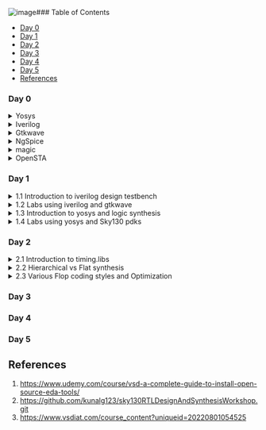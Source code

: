 ![image](https://github.com/Lasya-G/Lasya-iiitb-ASIC/assets/140998582/353d3e56-3c5c-4c43-97e8-8e819e485ac5)### Table of Contents
- [Day 0](#day-0)
- [Day 1](#day-1)
- [Day 2](#day-2)
- [Day 3](#day-3)
- [Day 4](#day-4)
- [Day 5](#day-5)
- [References](#references)

### Day 0
<details>  
<summary>  
Yosys  
    
</summary>  

    
I installed Yosys using following commands:  

```
$ git clone https://github.com/YosysHQ/yosys.git  
$ cd yosys-master   
$ sudo apt install make (If make is not installed please install it)  
$ sudo apt-get install build-essential clang bison flex \  
    libreadline-dev gawk tcl-dev libffi-dev git \  
    graphviz xdot pkg-config python3 libboost-system-dev \  
    libboost-python-dev libboost-filesystem-dev zlib1g-dev  
$ make config-gcc  
$ make   
$ sudo make install
```

Below is the screenshot showing successful installation and launch:  

<img width="550" alt="Screenshot from 2023-07-31 09-49-23" src="https://github.com/Lasya-G/Lasya-iiitb-ASIC/assets/140998582/c6031ebd-ee60-40c7-8327-88f82ef83f41">  

</details>

<details>
<summary>  
Iverilog  
</summary>  

I installed verilog using following command: 
```
sudo apt-get install iverilog  
```
Below is the screenhot showing successful installation and launch:  
<img width="550" alt="Screenshot from 2023-07-31 09-50-00" src="https://github.com/Lasya-G/Lasya-iiitb-ASIC/assets/140998582/ac36da4e-6f33-47f0-8166-68141b26487f)">  

</details> 

<details>
<summary>  
    Gtkwave
</summary>
    
I installed gtkwave using following commands: 
```
sudo apt install gtkwave  
```
Below is the screenshot showing successful installation and launch:  
<img width="550" alt="Screenshot from 2023-07-31 09-51-21" src="https://github.com/Lasya-G/Lasya-iiitb-ASIC/assets/140998582/865eae3a-149a-4fe6-89bf-9069cc70f48b">  


</details>    

<details>
<summary>
        NgSpice        
</summary> 

    
Download the tarball from https://sourceforge.net/projects/ngspice/files/ to a local directory.  
Now, use the following commands to unpack and install it:

```
$ tar -zxvf ngspice-40.tar.gz  
$ cd ngspice-40  
$ mkdir release  
$ cd release  
$ ../configure  --with-x --with-readline=yes --disable-debug  
$ make  
$ sudo make install
```

The screenshot of successful installation is shown below:  

<img width="550" alt="Screenshot from 2023-08-08 17-12-55" src="https://github.com/Lasya-G/Lasya-iiitb-ASIC/assets/140998582/acb2abd2-75ff-4f01-985d-409e5dcc48df">  
    
    
</details>

<details>
<summary>
        magic
</summary>

    
I have used the following commands for the installation of magic:
    
```
sudo apt-get install m4
sudo apt-get install tcsh
sudo apt-get install csh
sudo apt-get install libx11-dev
sudo apt-get install tcl-dev tk-dev
sudo apt-get install libcairo2-dev
sudo apt-get install mesa-common-dev libglu1-mesa-dev
sudo apt-get install libncurses-dev
git clone https://github.com/RTimothyEdwards/magic
cd magic
./configure
make
sudo make install
```
The screenshot of successful installation is attatched below:  

<img width="550" alt="Screenshot from 2023-08-08 15-53-55" src="https://github.com/Lasya-G/Lasya-iiitb-ASIC/assets/140998582/f7ac78ad-b6ca-4351-bf59-c0b64ba0cb9d">  


    
</details>

<details>
<summary>
    OpenSTA
</summary>
I have used following commands to install OpenSTA:   
    
```
git clone https://github.com/The-OpenROAD-Project/OpenSTA.git
cd OpenSTA
mkdir build
cd build
cmake ..
make
sudo make install
```

The screenshot of successful installation is shown below:  

<img width="550" alt="Screenshot from 2023-08-08 17-45-01" src="https://github.com/Lasya-G/Lasya-iiitb-ASIC/assets/140998582/d6732d99-4b05-4f93-9d77-4fdf6cf9a083">  


</details>


### Day 1
<details>
<summary>
1.1 Introduction to iverilog design testbench
</summary>
  
**Simulator:**
It is a tool used for simulating the design. In this course, we will be using **iverilog** simulation tool.  
The simulator always looks for the changes in input signals. Upon change of input signal, the output is evaluated.  
**Design:**
It is the actual verilog code or set of verilog codes which has the intended functionality to meet with the required specifications.  
**Testbench:**
It is the setup to apply stimulus(test_vectors) to the design to check it's functionality.  

<img width="550" alt="Screenshot from 2023-08-08 22-12-13" src="https://github.com/Lasya-G/Lasya-iiitb-ASIC/assets/140998582/5b2ba389-6dbd-4d1b-9ae2-1dfc81deabd3">  

<img width="550" alt="Screenshot from 2023-08-08 22-25-09" src="https://github.com/Lasya-G/Lasya-iiitb-ASIC/assets/140998582/bbf0f254-9f81-41d6-9977-a4063eef6867">


</details>

<details>
<summary>
1.2 Labs using iverilog and gtkwave
</summary>
    
Clone into the github repository https://github.com/kunalg123/sky130RTLDesignAndSynthesisWorkshop.git by using the following command:
    
```
git clone https://github.com/kunalg123/sky130RTLDesignAndSynthesisWorkshop.git
```

This consists of all the necessary files required for the entire lab sessions/workshop.  
Today, we will be executing the 2:1 mux (good_mux.v) by using the iverilog simulator, which creates a vcd file and view the output with the help of gtkwave. Use the following commands to simulate the verilog file and dump the generated vcd file into gtkwave:
```
iverilog good_mux.v tb_good_mux.v
./a.out
gtkwave tb_good_mux.vcd
```
The output generated is as follows:  
<img width="600" alt="Screenshot from 2023-08-08 21-29-10" src="https://github.com/Lasya-G/Lasya-iiitb-ASIC/assets/140998582/7d520c61-869f-4087-944c-1808c7a5ff89">


</details>

<details>
<summary>
1.3 Introduction to yosys and logic synthesis
</summary>
    
**Yosys:**
The synthesizer tool we use in this lab session is **yosys**.  
<img width="550" alt="Screenshot from 2023-08-08 22-47-16" src="https://github.com/Lasya-G/Lasya-iiitb-ASIC/assets/140998582/1b146fd0-a7a3-4fd2-a8e9-590261400b3c)">  
The synthesis output is said to be correct if the output observed during the RTL simulation is same as that of during the simulation of design testbench.  
We can use the same testbench for both the simulations.  

**Logic synthesis:**  
It is process of converting RTL design into gate level. The RTL design is converted into gates and connection is made between gates. The output file generated is called **netlist.**


</details>

<details>
<summary>
1.4 Labs using yosys and Sky130 pdks
</summary>

Invoke yosys and use the following commands to synthesize the design:  
```
yosys> read_liberty -lib ../lib/sky130_fd_sc_hd__tt_025C_1v80.lib
yosys> read_verilog good_mux.v
yosys> synth -top good_mux

```
The synthesizer output is shown below:  
<img width="600" alt="Screenshot from 2023-08-08 21-36-50]" src="https://github.com/Lasya-G/Lasya-iiitb-ASIC/assets/140998582/2c3a3b54-a0ae-47ff-91f5-976a794fe119)">  
 

The commands to creating and viewing the netlist are listed below:  

```
yosys> abc -liberty ../lib/sky130_fd_sc_hd__tt_025C_1v80.lib
yosys> show
yosys> write_verilog good_mux_netlist.v 
yosys> !gvim good_mux_netlist.v
```
The information regarding the number of cells used is here: <img width="500" alt="Screenshot from 2023-08-08 21-36-05" src="https://github.com/Lasya-G/Lasya-iiitb-ASIC/assets/140998582/e4e1c537-025b-4453-9ec8-df287422f73d">  

The netlist files is as shown below:  
<img width="600" alt="Screenshot from 2023-08-08 21-40-27" src="https://github.com/Lasya-G/Lasya-iiitb-ASIC/assets/140998582/77ff5e8e-be1f-4681-8093-46ccad36a6e5)">  


</details>

### Day 2

<details>
<summary>    
2.1 Introduction to timing.libs
</summary>
Use the following commands to open the lib file:  
    
```
$ gvim ../lib/sky130_fd_sc_hd__tt_025C_1v80.lib
```
Below is the screenshot of the library file:  
<img width="550" alt="Screenshot from 2023-08-11 15-34-52" src="https://github.com/Lasya-G/Lasya-iiitb-ASIC/assets/140998582/a4c05c75-fd39-42cf-a870-bdf025f213f6">  
We have 3 important factors which determines the working of a semiconductor. They are: "**P**", "**V**", "**T**" which stands for Power, Voltage and Temperature respectively which forms the pillar for the working of a design.  

- The Process will have many variations due to fabrication of the transistors.
- The change in Voltage will effect the behaviour of the circuit.
- As semiconductors sre sensitive to Temperature, even a minimal temperature change may effect the working parameters of the components.

The libraries are mainly characterized to model these variations.  
.lib file is a bucket of all the standard cells that are available or required for the model.  
A cell consists of the details of the leakage power of all the input conbinations of the cells and the delay, area occupied and some other features like pin details, timing information etc.  

Observe the following image:  
<img width="550" alt="Screenshot from 2023-08-14 14-18-06" src="https://github.com/Lasya-G/Lasya-iiitb-ASIC/assets/140998582/8d5a0273-3d13-460b-9b40-7b50c5fe7aec">  
From the above image, we can depict that the larger means that the cell employs wider transistors which leads to faster performance.

</details>

<details>
<summary>
2.2 Hierarchical vs Flat synthesis  
</summary>  

Open the verilog file using the following command:  
```
$ gvim multiple_modules.v
```
This is the verilog file:<img width="550" alt="Screenshot from 2023-08-14 14-37-03" src="https://github.com/Lasya-G/Lasya-iiitb-ASIC/assets/140998582/7a06bb18-2134-4256-b152-b9546cc96497">  
Now, launch yosys and use following commands:  
```
yosys
yosys> read_liberty -lib ../lib/sky130_fd_sc_hd__tt_025C_1v80.lib
yosys> read_verilog multiple_modules.v
yosys> synth -top multiple_modules
```
The following report will be generated:<img width="600" alt="Screenshot from 2023-08-14 14-47-09" src="https://github.com/Lasya-G/Lasya-iiitb-ASIC/assets/140998582/62ba86c2-101c-48ac-9f5a-c82f84aa73c5">  
Read the design to the library using following command:  
```
yosys> abc -liberty  ../lib/sky130_fd_sc_hd__tt_025C_1v80.lib 
```
Now, when we give the command "**show**", we expect to see the following structure:<img width="550" alt="IMG_0028" src="https://github.com/Lasya-G/Lasya-iiitb-ASIC/assets/140998582/935948d5-c8f5-4f91-bed5-b17cde43a969">  
But the following will be displayed:<img width="550" alt="Screenshot from 2023-08-14 15-13-14" src="https://github.com/Lasya-G/Lasya-iiitb-ASIC/assets/140998582/02edb451-f891-4202-8015-2b4897e264b9">  
Generate netlist using the following commands:  
```
yosys> write_verilog -noattr multiple_modules_hier.v  
yosys> !gvim multiple_modules_hier.v
```
The netlist is as follows:  
<img width="550" alt="Screenshot from 2023-08-14 15-19-31" src="https://github.com/Lasya-G/Lasya-iiitb-ASIC/assets/140998582/c9b27065-f882-48f6-aff5-ff7760414461">  

The netlist generated is a hierarchial netlist.  

We use the following command to write the flat netlist:  
```
yosys> flatten
yosys> write_verilog -noattr multiple_modules_flat.v
yosys> !gvim multiple_modules_flat.v
```
The following flat netlist will be generated:  
<img width="550" alt="Screenshot from 2023-08-14 15-24-11" src="https://github.com/Lasya-G/Lasya-iiitb-ASIC/assets/140998582/aad73976-d1c2-4626-99da-7b608a2278af">  
In this flattened netlist we can see the instantiation of or gate. We can view the flattened structure using the following command:  
```
yosys> show
```
The structure is as follows: <img width="550" alt="Screenshot from 2023-08-14 15-26-29" src="https://github.com/Lasya-G/Lasya-iiitb-ASIC/assets/140998582/ff8fccb8-5319-477d-b4da-418cbc64a303">  

We can also do the entire process/synthesis even for a single submodule using the following command:  
```
yosys> synth -top sub_module1
```
</details>
<details>
<summary>
2.3 Various Flop coding styles and Optimization
</summary>

For any circuit in digital design, the output is going to change only after the propagation delay after applying inputs.Due to this delay, there is going to be a glitch in the output.  
The more number of corcuits, the more glitches we going to experience. Inorder to avoid and fix this glitch, we use **Flops**.  
The output of the flop will change only on the edge of the clock. Due to this, the glitch will not be propagated to the output. Therefore, The flop will act as a shield and make sure the output is stable.  
We can code the flop as synchronous, asynchronous or both.  


Let us take a look at the aynchronous reset flop. Use the following commands:  
```
$ iverilog dff_asyncres.v tb_dff_asyncres.v
$ ./a.out
$ gtkwave tb_dff_asyncres.vcd
```
We obtain the following output:  
<img width="550" alt="Screenshot from 2023-08-14 16-53-59" src="https://github.com/Lasya-G/Lasya-iiitb-ASIC/assets/140998582/56151b22-ddef-4183-b008-5d2bc44b9389">  

Now, let us observe the asynchronous set flop. Use the following commands:  
```
$ iverilog dff_async_set.v tb_dff_async_set.v
$ ./a.out
$ gtkwave tb_dff_async_set.vcd
```
The output is shown below:
<img width="550" alt="Screenshot from 2023-08-14 16-58-03" src="https://github.com/Lasya-G/Lasya-iiitb-ASIC/assets/140998582/30ef54f2-d786-431e-8a2d-be3f01aa81e1">  

Now, let us synthesize the Flop circuits using yosys.  

**Asynchronous reset flop**  

Use the commands given below:  
```
yosys
yosys> read_liberty -lib ../lib/sky130_fd_sc_hd__tt_025C_1v80.lib 
yosys> read_verilog dff_asyncres.v 
yosys> synth -top dff_asyncres
yosys> dfflibmap -liberty ../lib/sky130_fd_sc_hd__tt_025C_1v80.lib 
yosys> abc -liberty ../lib/sky130_fd_sc_hd__tt_025C_1v80.lib
yosys> show
```
We obtain the following structure of Flop: <img width="550" alt="Screenshot from 2023-08-14 17-22-38" src="https://github.com/Lasya-G/Lasya-iiitb-ASIC/assets/140998582/44e67c75-6bd4-4220-8ae2-7ecab5e3f3a4">  

**Asynchronous Set Flop**  
Use the following commands:  
```
yosys
yosys> read_liberty -lib ../lib/sky130_fd_sc_hd__tt_025C_1v80.lib 
yosys> read_verilog dff_async_set.v 
yosys> synth -top dff_async_set
yosys> dfflibmap -liberty ../lib/sky130_fd_sc_hd__tt_025C_1v80.lib 
yosys> abc -liberty ../lib/sky130_fd_sc_hd__tt_025C_1v80.lib
yosys> show
```
 We obtain the asynchronous set flop structure as shown: <img width="550" alt="Screenshot from 2023-08-14 17-27-12" src="https://github.com/Lasya-G/Lasya-iiitb-ASIC/assets/140998582/4ef7e1c6-c813-4181-9fb3-4de3919ed799">  

 **Synchronous Reset Flop**  
 Use the following commands:  
 ```
yosys
yosys> read_liberty -lib ../lib/sky130_fd_sc_hd__tt_025C_1v80.lib 
yosys> read_verilog dff_syncres.v 
yosys> synth -top dff_syncres
yosys> dfflibmap -liberty ../lib/sky130_fd_sc_hd__tt_025C_1v80.lib 
yosys> abc -liberty ../lib/sky130_fd_sc_hd__tt_025C_1v80.lib
yosys> show
```
The output structure of synchronous reset flop is as follows: <img width="550" alt="Screenshot from 2023-08-14 17-31-38" alt="https://github.com/Lasya-G/Lasya-iiitb-ASIC/assets/140998582/6adda943-bf13-4b94-945c-f7dcbefdb7c6">  

Open the mult files using following command:
```
$ gvim mult_*.v -o
```
The screen pops up as shown: <img width="550" alt="Screenshot from 2023-08-14 18-57-13" src="https://github.com/Lasya-G/Lasya-iiitb-ASIC/assets/140998582/c51fb467-794f-4b92-8b7f-8d6567dd5017">  

Now synthesis using yosys. Use the below commands:
```
yosys
yosys> read_liberty -lib ../lib/sky130_fd_sc_hd__tt_025C_1v80.lib 
yosys> read_verilog mult_2.v 
yosys> synth -top mul2
yosys> dfflibmap -liberty ../lib/sky130_fd_sc_hd__tt_025C_1v80.lib 
yosys> abc -liberty ../lib/sky130_fd_sc_hd__tt_025C_1v80.lib
yosys> show
```
Thw following structure shows up: <img width="550" alt="Screenshot from 2023-08-14 19-05-40" src="https://github.com/Lasya-G/Lasya-iiitb-ASIC/assets/140998582/cc072a2c-6b6f-45ad-96a8-780066791835">  

Let us generate the netlist using the following commands:
```
yosys> write_verilog -noattr mul2_net.v
yosys> !gvim mul2_net.v
```
The netlist is as follows: <img width="550" alt="Screenshot from 2023-08-14 19-07-34" src="https://github.com/Lasya-G/Lasya-iiitb-ASIC/assets/140998582/4e96bc86-eb8c-4450-b6ef-577f5f02feb8">  

Let us now synthesize mult_8 using following commands:
```
yosys
yosys> read_liberty -lib ../lib/sky130_fd_sc_hd__tt_025C_1v80.lib 
yosys> read_verilog mult_8.v 
yosys> synth -top mult8
yosys> dfflibmap -liberty ../lib/sky130_fd_sc_hd__tt_025C_1v80.lib 
yosys> abc -liberty ../lib/sky130_fd_sc_hd__tt_025C_1v80.lib
yosys> show
```
The ouput structure is shown below: 
<img width="550" alt="Screenshot from 2023-08-14 19-12-20" src="https://github.com/Lasya-G/Lasya-iiitb-ASIC/assets/140998582/357a914e-244d-4499-955b-1ae52fc5bf13">  

Generate netlist using following commands:  
```
yosys> write_verilog -noattr mult8_net.v
yosys> !gvim mult8_net.v
```
The netlist is as follows: <img width="550" alt="Screenshot from 2023-08-14 19-13-53" src="https://github.com/Lasya-G/Lasya-iiitb-ASIC/assets/140998582/5de4c6a3-6386-41d5-a278-e07e8c499709">  


















</details>

### Day 3

### Day 4  


### Day 5  


## References
1. https://www.udemy.com/course/vsd-a-complete-guide-to-install-open-source-eda-tools/
2. https://github.com/kunalg123/sky130RTLDesignAndSynthesisWorkshop.git
3. https://www.vsdiat.com/course_content?uniqueid=20220801054525 







